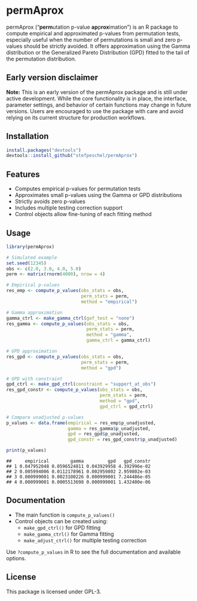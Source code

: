 
# permAprox

permAprox (“**perm**utation p-value **ap**p**rox**imation”) is an R
package to compute empirical and approximated p-values from permutation
tests, especially useful when the number of permutations is small and
zero p-values should be strictly avoided. It offers approximation using
the Gamma distribution or the Generalized Pareto Distribution (GPD)
fitted to the tail of the permutation distribution.

## Early version disclaimer

**Note:** This is an early version of the permAprox package and is still
under active development. While the core functionality is in place, the
interface, parameter settings, and behavior of certain functions may
change in future versions. Users are encouraged to use the package with
care and avoid relying on its current structure for production
workflows.

## Installation

``` r
install.packages("devtools")
devtools::install_github("stefpeschel/permAprox")
```

## Features

- Computes empirical p-values for permutation tests
- Approximates small p-values using the Gamma or GPD distributions
- Strictly avoids zero p-values
- Includes multiple testing correction support
- Control objects allow fine-tuning of each fitting method

## Usage

``` r
library(permAprox)

# Simulated example
set.seed(12345)
obs <- c(2.0, 3.0, 4.0, 5.0)
perm <- matrix(rnorm(4000), nrow = 4)

# Empirical p-values
res_emp <- compute_p_values(obs_stats = obs,
                            perm_stats = perm,
                            method = "empirical")

# Gamma approximation
gamma_ctrl <- make_gamma_ctrl(gof_test = "none")
res_gamma <- compute_p_values(obs_stats = obs,
                              perm_stats = perm,
                              method = "gamma",
                              gamma_ctrl = gamma_ctrl)

# GPD approximation
res_gpd <- compute_p_values(obs_stats = obs,
                            perm_stats = perm,
                            method = "gpd")

# GPD with constraint
gpd_ctrl <- make_gpd_ctrl(constraint = "support_at_obs")
res_gpd_constr <- compute_p_values(obs_stats = obs,
                                   perm_stats = perm,
                                   method = "gpd",
                                   gpd_ctrl = gpd_ctrl)

# Compare unadjusted p-values
p_values <- data.frame(empirical = res_emp$p_unadjusted,
                       gamma = res_gamma$p_unadjusted,
                       gpd = res_gpd$p_unadjusted,
                       gpd_constr = res_gpd_constr$p_unadjusted)

print(p_values)
```

    ##     empirical        gamma         gpd   gpd_constr
    ## 1 0.047952048 0.0596524811 0.043929958 4.392996e-02
    ## 2 0.005994006 0.0112178961 0.002959802 2.959802e-03
    ## 3 0.000999001 0.0023100226 0.000999001 7.244486e-05
    ## 4 0.000999001 0.0005513698 0.000999001 1.432400e-06

## Documentation

- The main function is `compute_p_values()`
- Control objects can be created using:
  - `make_gpd_ctrl()` for GPD fitting
  - `make_gamma_ctrl()` for Gamma fitting
  - `make_adjust_ctrl()` for multiple testing correction

Use `?compute_p_values` in R to see the full documentation and available
options.

## License

This package is licensed under GPL-3.
